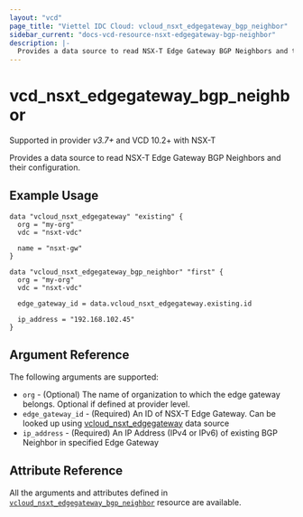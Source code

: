 ```yaml
---
layout: "vcd"
page_title: "Viettel IDC Cloud: vcloud_nsxt_edgegateway_bgp_neighbor"
sidebar_current: "docs-vcd-resource-nsxt-edgegateway-bgp-neighbor"
description: |-
  Provides a data source to read NSX-T Edge Gateway BGP Neighbors and their configuration.
---
```


# vcd\_nsxt\_edgegateway\_bgp\_neighbor

Supported in provider *v3.7+* and VCD 10.2+ with NSX-T

Provides a data source to read NSX-T Edge Gateway BGP Neighbors and their configuration.

## Example Usage

```hcl
data "vcloud_nsxt_edgegateway" "existing" {
  org = "my-org"
  vdc = "nsxt-vdc"

  name = "nsxt-gw"
}

data "vcloud_nsxt_edgegateway_bgp_neighbor" "first" {
  org = "my-org"
  vdc = "nsxt-vdc"

  edge_gateway_id = data.vcloud_nsxt_edgegateway.existing.id

  ip_address = "192.168.102.45"
}
```

## Argument Reference

The following arguments are supported:

* `org` - (Optional) The name of organization to which the edge gateway belongs. Optional if defined at provider level.
* `edge_gateway_id` - (Required) An ID of NSX-T Edge Gateway. Can be looked up using
  [vcloud_nsxt_edgegateway](/providers/vmware/vcd/latest/docs/data-sources/nsxt_edgegateway) data source
* `ip_address` - (Required) An IP Address (IPv4 or IPv6) of existing BGP Neighbor in specified Edge Gateway

## Attribute Reference

All the arguments and attributes defined in
[`vcloud_nsxt_edgegateway_bgp_neighbor`](/providers/vmware/vcd/latest/docs/resources/nsxt_edgegateway_bgp_neighbor)
resource are available.
